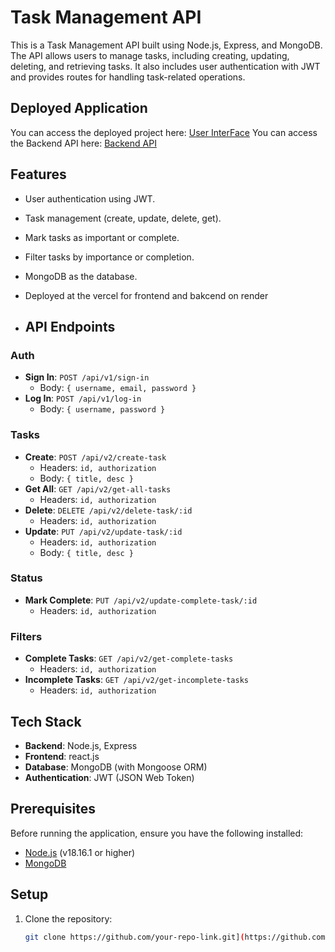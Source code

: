 # Task Management API

This is a Task Management API built using Node.js, Express, and MongoDB. The API allows users to manage tasks, including creating, updating, deleting, and retrieving tasks. It also includes user authentication with JWT and provides routes for handling task-related operations.

## Deployed Application

You can access the deployed project here: [User InterFace](https://task-management-system-self.vercel.app/)
You can access the Backend API here: [Backend API](https://tms-bakcen-api.onrender.com/)

## Features

- User authentication using JWT.
- Task management (create, update, delete, get).
- Mark tasks as important or complete.
- Filter tasks by importance or completion.
- MongoDB as the database.
- Deployed at the vercel for frontend and bakcend on render

- ## API Endpoints

### Auth
- **Sign In**: `POST /api/v1/sign-in`
  - Body: `{ username, email, password }`
- **Log In**: `POST /api/v1/log-in`
  - Body: `{ username, password }`

### Tasks
- **Create**: `POST /api/v2/create-task`
  - Headers: `id, authorization`
  - Body: `{ title, desc }`
- **Get All**: `GET /api/v2/get-all-tasks`
  - Headers: `id, authorization`
- **Delete**: `DELETE /api/v2/delete-task/:id`
  - Headers: `id, authorization`
- **Update**: `PUT /api/v2/update-task/:id`
  - Headers: `id, authorization`
  - Body: `{ title, desc }`

### Status
- **Mark Complete**: `PUT /api/v2/update-complete-task/:id`
  - Headers: `id, authorization`

### Filters
- **Complete Tasks**: `GET /api/v2/get-complete-tasks`
  - Headers: `id, authorization`
- **Incomplete Tasks**: `GET /api/v2/get-incomplete-tasks`
  - Headers: `id, authorization`

## Tech Stack

- **Backend**: Node.js, Express
- **Frontend**: react.js 
- **Database**: MongoDB (with Mongoose ORM)
- **Authentication**: JWT (JSON Web Token)

## Prerequisites

Before running the application, ensure you have the following installed:

- [Node.js](https://nodejs.org/) (v18.16.1 or higher)
- [MongoDB](https://www.mongodb.com/)

## Setup

1. Clone the repository:

   ```bash
   git clone https://github.com/your-repo-link.git](https://github.com/Ak-vishwakarma-01/Task-Management-System

